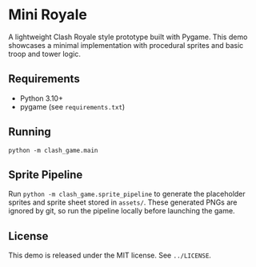 # Mini Royale

A lightweight Clash Royale style prototype built with Pygame. This demo showcases a minimal implementation with procedural sprites and basic troop and tower logic.

## Requirements
- Python 3.10+
- pygame (see `requirements.txt`)

## Running
```
python -m clash_game.main
```

## Sprite Pipeline
Run `python -m clash_game.sprite_pipeline` to generate the placeholder sprites and sprite sheet stored in `assets/`.
These generated PNGs are ignored by git, so run the pipeline locally before launching the game.

## License
This demo is released under the MIT license. See `../LICENSE`.
